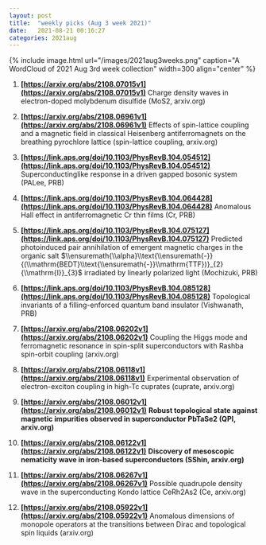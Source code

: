 ```yaml
---
layout: post
title:  "weekly picks (Aug 3 week 2021)"
date:   2021-08-21 00:16:27
categories: 2021aug
---
```


{% include image.html url="/images/2021aug3weeks.png" caption="A WordCloud of 2021 Aug 3rd week collection" width=300 align="center" %}

1. **[https://arxiv.org/abs/2108.07015v1](https://arxiv.org/abs/2108.07015v1)** Charge density waves in electron-doped molybdenum disulfide (MoS2, arxiv.org)

1. **[https://arxiv.org/abs/2108.06961v1](https://arxiv.org/abs/2108.06961v1)** Effects of spin-lattice coupling and a magnetic field in classical Heisenberg antiferromagnets on the breathing pyrochlore lattice (spin-lattice coupling, arxiv.org)



1. **[https://link.aps.org/doi/10.1103/PhysRevB.104.054512](https://link.aps.org/doi/10.1103/PhysRevB.104.054512)** Superconductinglike response in a driven gapped bosonic system (PALee, PRB)

1. **[https://link.aps.org/doi/10.1103/PhysRevB.104.064428](https://link.aps.org/doi/10.1103/PhysRevB.104.064428)** Anomalous Hall effect in antiferromagnetic Cr thin films (Cr, PRB)

1. **[https://link.aps.org/doi/10.1103/PhysRevB.104.075127](https://link.aps.org/doi/10.1103/PhysRevB.104.075127)** Predicted photoinduced pair annihilation of emergent magnetic charges in the organic salt $\\ensuremath{\\alpha}\\text{\\ensuremath{-}}{(\\mathrm{BEDT}\\text{\\ensuremath{-}}\\mathrm{TTF})}_{2}{\\mathrm{I}}_{3}$ irradiated by linearly polarized light (Mochizuki, PRB)

1. **[https://link.aps.org/doi/10.1103/PhysRevB.104.085128](https://link.aps.org/doi/10.1103/PhysRevB.104.085128)** Topological invariants of a filling-enforced quantum band insulator (Vishwanath, PRB)


1. **[https://arxiv.org/abs/2108.06202v1](https://arxiv.org/abs/2108.06202v1)** Coupling the Higgs mode and ferromagnetic resonance in spin-split superconductors with Rashba spin-orbit coupling (arxiv.org)

1. **[https://arxiv.org/abs/2108.06118v1](https://arxiv.org/abs/2108.06118v1)** Experimental observation of electron-exciton coupling in high-Tc cuprates (cuprate, arxiv.org)

1. **[https://arxiv.org/abs/2108.06012v1](https://arxiv.org/abs/2108.06012v1)** **Robust topological state against magnetic impurities observed in superconductor PbTaSe2 (QPI, arxiv.org)**

1. **[https://arxiv.org/abs/2108.06122v1](https://arxiv.org/abs/2108.06122v1)** **Discovery of mesoscopic nematicity wave in iron-based superconductors (SShin, arxiv.org)**

1. **[https://arxiv.org/abs/2108.06267v1](https://arxiv.org/abs/2108.06267v1)** Possible quadrupole density wave in the superconducting Kondo lattice CeRh2As2 (Ce, arxiv.org)

1. **[https://arxiv.org/abs/2108.05922v1](https://arxiv.org/abs/2108.05922v1)** Anomalous dimensions of monopole operators at the transitions between Dirac and topological spin liquids (arxiv.org)
